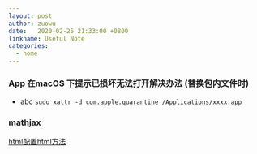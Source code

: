 ```yaml
---
layout: post
author: zuowu
date:   2020-02-25 21:33:00 +0800
linkname: Useful Note
categories: 
  - home
---
```


### App 在macOS 下提示已损坏无法打开解决办法 (替换包内文件时)     
 * abc `sudo xattr -d com.apple.quarantine /Applications/xxxx.app`

### mathjax 

  [html配置html方法](https://www.linpx.com/p/front-end-integration-mathjaxjs-configuration.html)    


   
